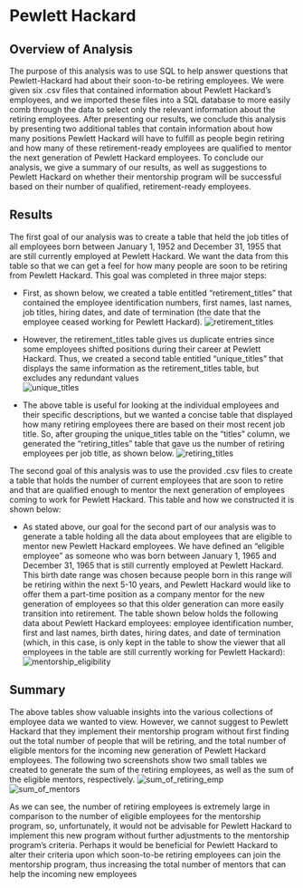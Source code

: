 # Pewlett Hackard


## Overview of Analysis
The purpose of this analysis was to use SQL to help answer questions that Pewlett-Hackard had about their soon-to-be retiring employees.  We were given six .csv files that contained information about Pewlett Hackard’s employees, and we imported these files into a SQL database to more easily comb through the data to select only the relevant information about the retiring employees.  After presenting our results, we conclude this analysis by presenting two additional tables that contain information about how many positions Pewlett Hackard will have to fulfill as people begin retiring and how many of these retirement-ready employees are qualified to mentor the next generation of Pewlett Hackard employees.  To conclude our analysis, we give a summary of our results, as well as suggestions to Pewlett Hackard on whether their mentorship program will be successful based on their number of qualified, retirement-ready employees.


## Results
The first goal of our analysis was to create a table that held the job titles of all employees born between January 1, 1952 and December 31, 1955 that are still currently employed at Pewlett Hackard.  We want the data from this table so that we can get a feel for how many people are soon to be retiring from Pewlett Hackard.  This goal was completed in three major steps:

* First, as shown below, we created a table entitled “retirement_titles” that contained the employee identification numbers, first names, last names, job titles, hiring dates, and date of termination (the date that the employee ceased working for Pewlett Hackard).    ![retirement_titles](https://user-images.githubusercontent.com/115128743/206359573-d8a84e99-9fc8-4dd0-9615-303f39615a64.png)


* However, the retirement_titles table gives us duplicate entries since some employees shifted positions during their career at Pewlett Hackard.  Thus, we created a second table entitled “unique_titles” that displays the same information as the retirement_titles table, but excludes any redundant values    
![unique_titles](https://user-images.githubusercontent.com/115128743/206359671-9c13880e-aca9-42d1-bcb2-2c35821caa01.png)


* The above table is useful for looking at the individual employees and their specific descriptions, but we wanted a concise table that displayed how many retiring employees there are based on their most recent job title.  So, after grouping the unique_titles table on the “titles” column, we generated the “retiring_titles” table that gave us the number of retiring employees per job title, as shown below. ![retiring_titles](https://user-images.githubusercontent.com/115128743/206359705-3ba130f5-441a-4a8d-b6b7-9056fdb2b16c.png)


The second goal of this analysis was to use the provided .csv files to create a table that holds the number of current employees that are soon to retire and that are qualified enough to mentor the next generation of employees coming to work for Pewlett Hackard.  This table and how we constructed it is shown below:

* As stated above, our goal for the second part of our analysis was to generate a table holding all the data about employees that are eligible to mentor new Pewlett Hackard employees.  We have defined an “eligible employee” as someone who was born between January 1, 1965 and December 31, 1965 that is still currently employed at Pewlett Hackard.  This birth date range was chosen because people born in this range will be retiring within the next 5-10 years, and Pewlett Hackard would like to offer them a part-time position as a company mentor for the new generation of employees so that this older generation can more easily transition into retirement.  The table shown below holds the following data about Pewlett Hackard employees: employee identification number, first and last names, birth dates, hiring dates, and date of termination (which, in this case, is only kept in the table to show the viewer that all employees in the table are still currently working for Pewlett Hackard): ![mentorship_eligibility](https://user-images.githubusercontent.com/115128743/206359715-78b0e6d4-b888-4f0a-90cd-b1e5f7f14803.png)



## Summary
The above tables show valuable insights into the various collections of employee data we wanted to view.  However, we cannot suggest to Pewlett Hackard that they implement their mentorship program without first finding out the total number of people that will be retiring, and the total number of eligible mentors for the incoming new generation of Pewlett Hackard employees.  The following two screenshots show two small tables we created to generate the sum of the retiring employees, as well as the sum of the eligible mentors, respectively. 
![sum_of_retiring_emp](https://user-images.githubusercontent.com/115128743/206359764-abc1106f-3dc9-4521-bf43-801a3071a5f7.png)   
![sum_of_mentors](https://user-images.githubusercontent.com/115128743/206359756-4f1d9c50-0ff7-4c1f-aab6-0437cd6d192b.png)


 As we can see, the number of retiring employees is extremely large in comparison to the number of eligible employees for the mentorship program, so, unfortunately, it would not be advisable for Pewlett Hackard to implement this new program without further adjustments to the mentorship program’s criteria.  Perhaps it would be beneficial for Pewlett Hackard to alter their criteria upon which soon-to-be retiring employees can join the mentorship program, thus increasing the total number of mentors that can help the incoming new employees
